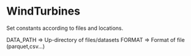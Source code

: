 # WindTurbines

Set constants according to files and locations.

DATA_PATH => Up-directory of files/datasets
FORMAT => Format of file (parquet,csv...)
